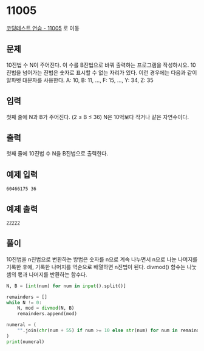 # 11005

[코딩테스트 연습 - 11005][1] 로 이동

## 문제

10진법 수 N이 주어진다. 이 수를 B진법으로 바꿔 출력하는 프로그램을 작성하시오.
10진법을 넘어가는 진법은 숫자로 표시할 수 없는 자리가 있다. 이런 경우에는 다음과 같이 알파벳 대문자를 사용한다.
A: 10, B: 11, ..., F: 15, ..., Y: 34, Z: 35

## 입력

첫째 줄에 N과 B가 주어진다. (2 ≤ B ≤ 36) N은 10억보다 작거나 같은 자연수이다.

## 출력

첫째 줄에 10진법 수 N을 B진법으로 출력한다.

## 예제 입력

```
60466175 36

```

## 예제 출력

```
ZZZZZ

```

## 풀이

10진법을 n진법으로 변환하는 방법은 숫자를 n으로 계속 나누면서 n으로 나눈 나머지를 기록한 후에, 기록한 나머지를 역순으로 배열하면 n진법이 된다.
divmod() 함수는 나눗셈의 몫과 나머지를 반환하는 함수다.

```python
N, B = [int(num) for num in input().split()]

remainders = []
while N != 0:
    N, mod = divmod(N, B)
    remainders.append(mod)

numeral = (
    "".join(chr(num + 55) if num >= 10 else str(num) for num in remainders[::-1]) or "0"
)
print(numeral)

```

[1]: https://www.acmicpc.net/problem/11005
